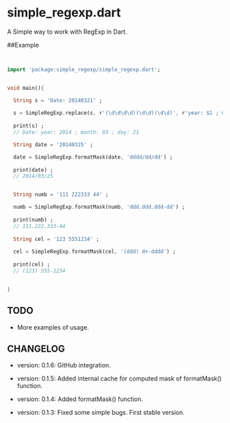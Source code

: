 simple_regexp.dart
============

A Simple way to work with RegExp in Dart.


##Example

```dart


import 'package:simple_regexp/simple_regexp.dart';


void main(){

  String s = 'Date: 20140321' ;
  
  s = SimpleRegExp.replace(s, r'(\d\d\d\d)(\d\d)(\d\d)', r'year: $1 ; month: $2 ; day: $3') ;
  
  print(s) ;
  // Date: year: 2014 ; month: 03 ; day: 21

  String date = '20140325' ;

  date = SimpleRegExp.formatMask(date, 'dddd/dd/dd') ;
  
  print(date) ;
  // 2014/03/25


  String numb = '111 222333 44' ; 

  numb = SimpleRegExp.formatMask(numb, 'ddd.ddd.ddd-dd') ;
  
  print(numb) ;
  // 111.222.333-44
  
  String cel = '123 5551234' ;
   
  cel = SimpleRegExp.formatMask(cel, '(ddd) d+-dddd') ;
  
  print(cel) ;
  // (123) 555-1234


}


```

TODO
----

* More examples of usage.


CHANGELOG
---------

  * version: 0.1.6:
  GitHub integration.

  * version: 0.1.5:
  Added internal cache for computed mask of formatMask() function.

  * version: 0.1.4:
  Added formatMask() function. 

  * version: 0.1.3:
  Fixed some simple bugs. First stable version.

